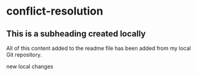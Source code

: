 # conflict-resolution

## This is a subheading created locally

All of this content added to the readme file has been added from my local Git repository.

new local changes
